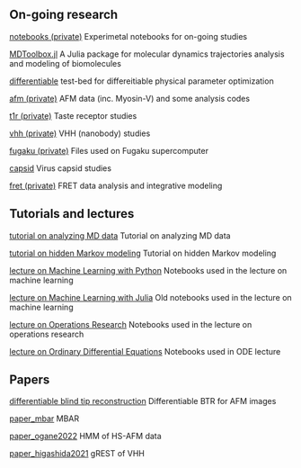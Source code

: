 ## On-going research

[notebooks (private)](https://github.com/matsunagalab/notebooks) Experimetal notebooks for on-going studies

[MDToolbox.jl](https://github.com/matsunagalab/MDToolbox.jl) A Julia package for molecular dynamics trajectories analysis and modeling of biomolecules

[differentiable](https://github.com/matsunagalab/differentiable) test-bed for differeitiable physical parameter optimization

[afm (private)](https://github.com/matsunagalab/afm) AFM data (inc. Myosin-V) and some analysis codes

[t1r (private)](https://github.com/matsunagalab/t1r) Taste receptor studies

[vhh (private)](https://github.com/matsunagalab/vhh) VHH (nanobody) studies

[fugaku (private)](https://github.com/matsunagalab/fugaku) Files used on Fugaku supercomputer

[capsid](https://github.com/matsunagalab/capsid) Virus capsid studies

[fret (private)](https://github.com/matsunagalab/fret) FRET data analysis and integrative modeling

## Tutorials and lectures

[tutorial on analyzing MD data](https://github.com/matsunagalab/tutorial_analyzingMDdata) Tutorial on analyzing MD data

[tutorial on hidden Markov modeling](https://github.com/matsunagalab/tutorial_hmm) Tutorial on hidden Markov modeling

[lecture on Machine Learning with Python](https://github.com/matsunagalab/lecture_ML) Notebooks used in the lecture on machine learning

[lecture on Machine Learning with Julia](https://github.com/matsunagalab/lecture_ML_julia) Old notebooks used in the lecture on machine learning

[lecture on Operations Research](https://github.com/matsunagalab/lecture_OR) Notebooks used in the lecture on operations research

[lecture on Ordinary Differential Equations](https://github.com/matsunagalab/lecture_ode) Notebooks used in ODE lecture

## Papers

[differentiable blind tip reconstruction](https://github.com/matsunagalab/differentiable_BTR) Differentiable BTR for AFM images

[paper_mbar](https://github.com/matsunagalab/paper_mbar) MBAR

[paper_ogane2022](https://github.com/matsunagalab/paper_ogane2022) HMM of HS-AFM data

[paper_higashida2021](https://github.com/matsunagalab/paper_higashida2021) gREST of VHH








